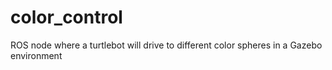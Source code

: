 # color_control
ROS node where a turtlebot will drive to different color spheres in a Gazebo environment 
